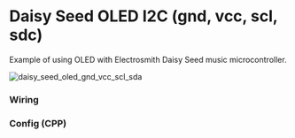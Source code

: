 # Daisy Seed OLED I2C (gnd, vcc, scl, sdc)
Example of using OLED with Electrosmith Daisy Seed music microcontroller.

![daisy_seed_oled_gnd_vcc_scl_sda](https://github.com/user-attachments/assets/9ce37531-b499-45bb-9448-2c939d4988fe)

### Wiring

### Config (CPP)




